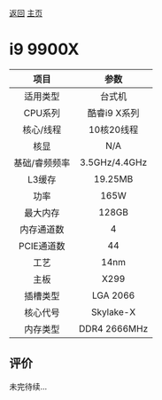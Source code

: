 [返回](../../../)  [主页](https://github.com/93Alliance/diy-pc/)
# i9 9900X

| 项目 | 参数 |
| :------: | :------: |
|适用类型 | 台式机|
|CPU系列| 酷睿i9 X系列 |
|核心/线程| 10核20线程|
|核显| N/A |
|基础/睿频频率 |3.5GHz/4.4GHz|
| L3缓存| 19.25MB|
|功率| 165W |
|最大内存| 128GB |
|内存通道数| 4 |
|PCIE通道数| 44 |
|工艺|14nm |
|主板| X299  |
|插槽类型| LGA 2066 |
|核心代号|  Skylake-X |
|内存类型| DDR4 2666MHz |

## 评价

 未完待续...